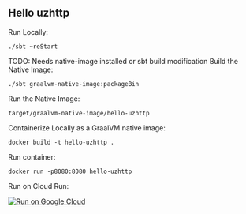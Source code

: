 Hello uzhttp
------------

Run Locally:
```
./sbt ~reStart
```

TODO: Needs native-image installed or sbt build modification
Build the Native Image:
```
./sbt graalvm-native-image:packageBin
```

Run the Native Image:
```
target/graalvm-native-image/hello-uzhttp
```

Containerize Locally as a GraalVM native image:
```
docker build -t hello-uzhttp .
```

Run container:
```
docker run -p8080:8080 hello-uzhttp
```

Run on Cloud Run:

[![Run on Google Cloud](https://deploy.cloud.run/button.svg)](https://deploy.cloud.run)
